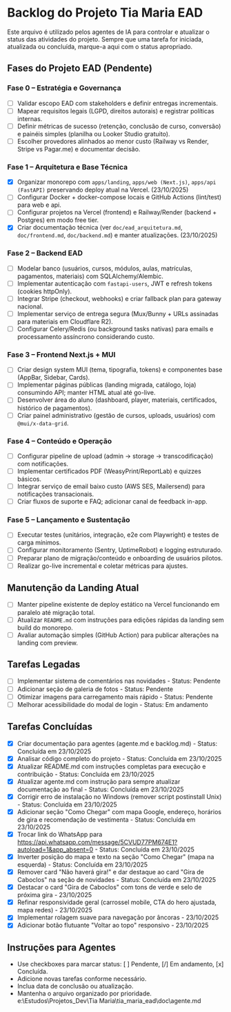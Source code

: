 # Backlog do Projeto Tia Maria EAD

Este arquivo é utilizado pelos agentes de IA para controlar e atualizar o status das atividades do projeto. Sempre que uma tarefa for iniciada, atualizada ou concluída, marque-a aqui com o status apropriado.

## Fases do Projeto EAD (Pendente)

### Fase 0 – Estratégia e Governança
- [ ] Validar escopo EAD com stakeholders e definir entregas incrementais.
- [ ] Mapear requisitos legais (LGPD, direitos autorais) e registrar políticas internas.
- [ ] Definir métricas de sucesso (retenção, conclusão de curso, conversão) e painéis simples (planilha ou Looker Studio gratuito).
- [ ] Escolher provedores alinhados ao menor custo (Railway vs Render, Stripe vs Pagar.me) e documentar decisão.

### Fase 1 – Arquitetura e Base Técnica
- [x] Organizar monorepo com `apps/landing`, `apps/web (Next.js)`, `apps/api (FastAPI)` preservando deploy atual na Vercel. (23/10/2025)
- [ ] Configurar Docker + docker-compose locais e GitHub Actions (lint/test) para web e api.
- [ ] Configurar projetos na Vercel (frontend) e Railway/Render (backend + Postgres) em modo free tier.
- [x] Criar documentação técnica (ver `doc/ead_arquitetura.md`, `doc/frontend.md`, `doc/backend.md`) e manter atualizações. (23/10/2025)

### Fase 2 – Backend EAD
- [ ] Modelar banco (usuários, cursos, módulos, aulas, matrículas, pagamentos, materiais) com SQLAlchemy/Alembic.
- [ ] Implementar autenticação com `fastapi-users`, JWT e refresh tokens (cookies httpOnly).
- [ ] Integrar Stripe (checkout, webhooks) e criar fallback plan para gateway nacional.
- [ ] Implementar serviço de entrega segura (Mux/Bunny + URLs assinadas para materiais em Cloudflare R2).
- [ ] Configurar Celery/Redis (ou background tasks nativas) para emails e processamento assíncrono considerando custo.

### Fase 3 – Frontend Next.js + MUI
- [ ] Criar design system MUI (tema, tipografia, tokens) e componentes base (AppBar, Sidebar, Cards).
- [ ] Implementar páginas públicas (landing migrada, catálogo, loja) consumindo API; manter HTML atual até go-live.
- [ ] Desenvolver área do aluno (dashboard, player, materiais, certificados, histórico de pagamentos).
- [ ] Criar painel administrativo (gestão de cursos, uploads, usuários) com `@mui/x-data-grid`.

### Fase 4 – Conteúdo e Operação
- [ ] Configurar pipeline de upload (admin → storage → transcodificação) com notificações.
- [ ] Implementar certificados PDF (WeasyPrint/ReportLab) e quizzes básicos.
- [ ] Integrar serviço de email baixo custo (AWS SES, Mailersend) para notificações transacionais.
- [ ] Criar fluxos de suporte e FAQ; adicionar canal de feedback in-app.

### Fase 5 – Lançamento e Sustentação
- [ ] Executar testes (unitários, integração, e2e com Playwright) e testes de carga mínimos.
- [ ] Configurar monitoramento (Sentry, UptimeRobot) e logging estruturado.
- [ ] Preparar plano de migração/conteúdo e onboarding de usuários pilotos.
- [ ] Realizar go-live incremental e coletar métricas para ajustes.

## Manutenção da Landing Atual
- [ ] Manter pipeline existente de deploy estático na Vercel funcionando em paralelo até migração total.
- [ ] Atualizar `README.md` com instruções para edições rápidas da landing sem build do monorepo.
- [ ] Avaliar automação simples (GitHub Action) para publicar alterações na landing com preview.

## Tarefas Legadas
- [ ] Implementar sistema de comentários nas novidades - Status: Pendente
- [ ] Adicionar seção de galeria de fotos - Status: Pendente
- [ ] Otimizar imagens para carregamento mais rápido - Status: Pendente
- [ ] Melhorar acessibilidade do modal de login - Status: Em andamento

## Tarefas Concluídas
- [x] Criar documentação para agentes (agente.md e backlog.md) - Status: Concluída em 23/10/2025
- [x] Analisar código completo do projeto - Status: Concluída em 23/10/2025
- [x] Atualizar README.md com instruções completas para execução e contribuição - Status: Concluída em 23/10/2025
- [x] Atualizar agente.md com instrução para sempre atualizar documentação ao final - Status: Concluída em 23/10/2025
- [x] Corrigir erro de instalação no Windows (remover script postinstall Unix) - Status: Concluída em 23/10/2025
- [x] Adicionar seção "Como Chegar" com mapa Google, endereço, horários de gira e recomendação de vestimenta - Status: Concluída em 23/10/2025
- [x] Trocar link do WhatsApp para https://api.whatsapp.com/message/5CVUD77PM674E1?autoload=1&app_absent=0 - Status: Concluída em 23/10/2025
- [x] Inverter posição do mapa e texto na seção "Como Chegar" (mapa na esquerda) - Status: Concluída em 23/10/2025
- [x] Remover card "Não haverá gira!" e dar destaque ao card "Gira de Caboclos" na seção de novidades - Status: Concluída em 23/10/2025
- [x] Destacar o card "Gira de Caboclos" com tons de verde e selo de próxima gira - 23/10/2025
- [x] Refinar responsividade geral (carrossel mobile, CTA do hero ajustada, mapa redes) - 23/10/2025
- [x] Implementar rolagem suave para navegação por âncoras - 23/10/2025
- [x] Adicionar botão flutuante "Voltar ao topo" responsivo - 23/10/2025

## Instruções para Agentes

- Use checkboxes para marcar status: [ ] Pendente, [/] Em andamento, [x] Concluída.
- Adicione novas tarefas conforme necessário.
- Inclua data de conclusão ou atualização.
- Mantenha o arquivo organizado por prioridade.</content>
<parameter name="filePath">e:\Estudos\Projetos_Dev\Tia Maria\tia_maria_ead\doc\agente.md